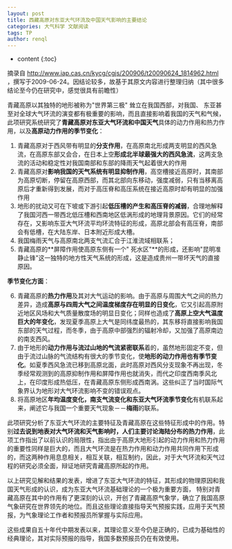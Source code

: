 ```yaml
---
layout: post
title: 西藏高原对东亚大气环流及中国天气影响的主要结论
categories: 大气科学 文献阅读
tags: TP
author: renql
---
```


* content
{:toc}

摘录自 http://www.iap.cas.cn/kycg/cgjs/200906/t20090624_1814962.html  ，撰写于2009-06-24。因结论较多，故基于其原文内容进行整理归纳（其中很多结论至今仍在研究中，感觉很具有前瞻性）



青藏高原以其独特的地形被称为"世界第三极" 耸立在我国西部，对我国、 东亚甚至对全球大气环流的演变都有极重要的影响，而且直接影响着我国的天气和气候，此项研究系统研究了**青藏高原对东亚大气环流和中国天气**具体的动力作用和热力作用，以及**高原动力作用的季节变化**：  

1. 青藏高原对于西风带有明显的**分支作用**，在高原南北形成两支明显的西风急流，在高原东部又会合，在日本上空**形成北半球最强大的西风急流**，这两支急流的活动和稳定性对我国南部和东部的降雨天气起着很大的作用  
2. 青藏高原对**影响我国的天气系统有明显抑制作用**，高空槽接近高原时，其南部为高原切断，停留在高原西部，而其北部向东移动，强度减弱，只有当移离高原后才重新得到发展，而对于高压脊和高压系统在接近高原时却有明显的加强作用  
3. 地形的扰动又可在下坡或下游引起**低压槽的产生和高压脊的减弱**，合理地解释了我国河西一带西北低压槽和西南地区低涡形成的地理背景原因。它们的经常存在，又影响东亚大气环流平均环流特征的形成，高原北部会有高压脊，南部会有低槽，在大陆东岸、日本附近形成大槽。  
4. 我国梅雨天气与高原南北两支气流汇合于江淮流域相联系；  
5. 青藏高原的**屏障作用使高原东侧有一个" 死水区"**的形成，还影响"昆明准静止锋"这一独特的地方性天气系统的形成，这是造成贵州一带坏天气的直接原因。  

**季节变化方面**：

6. 青藏高原的**热力作用**及其对大气运动的影响。由于高原与周围大气之间的热力差异，造成**高原与四周大气之间温度梯度存在明显的日变化**，它又引起高原附近地区风场和大气质量散度场的明显日变化；同样也造成了**高原上空大气温度巨大的年变化**，发现夏季高原上大气是同纬度最热的，其东移将直接影响我国东部的天气过程，而冬季，由于高原中部强烈的辐射冷却，又加强了高原南边的南支西风。  
7. 由于地形的**动力作用与流过山地的气流紧密联系**着的，虽然地形固定不变，但由于流过山脉的气流结构有很大的季节变化，使**地形的动力作用也有季节变化**。如夏季西风急流已移到高原北面，此时高原对西风分支现象不再出现，冬季经常观测到的高原抑制作用和屏障作用也就消失，而代之印度西南季风北上，在印度形成热低压，在青藏高原东侧形成西南涡。这些纠正了当时国际气象界认为地形对大气环流影响不变的错误观点。
8. 将高原地区**年均温度变化，南支气流变化和东亚大气环流季节变化**有机联系起来，阐述它与我国一个重要天气现象－－**梅雨**的联系。


此项研究分析了东亚大气环流的主要特征及青藏高原在这些特征形成中的作用。特别**过去说到地表对大气环流和天气影响时，人们主要讨论海陆分布的热力作用**，此项工作指出了以前认识的局限性，指出由于高原大地形引起的动力作用和热力作用的重要性同样是巨大的，而且大气环流是在热力作用和动力作用共同作用下形成的，而这两种作用息息相关，相互关联，相互制约，因此，对于大气环流和天气过程的研究必须全面，辩证地研究青藏高原所起的作用。

以上研究见解和结果的发表，增进了东亚大气环流的特征，其形成的物理原因和我国天气形成的认识，成为东亚大气环流基础理论的一个极为重要方面， 特别对青藏高原在其中的作用有了更深刻的认识，开创了青藏高原气象学，确立了我国高原气象研究在世界领先的地位。而且这些理论直接指导天气预报实践，应用于天气预报，为气象理论工作者和预报员所掌握与实际应用。

这些成果自五十年代中期发表以来，其理论意义至今仍是正确的，已成为基础性的经典理论，其对实际预报的指导，我国多数预报员仍在有效使用。
